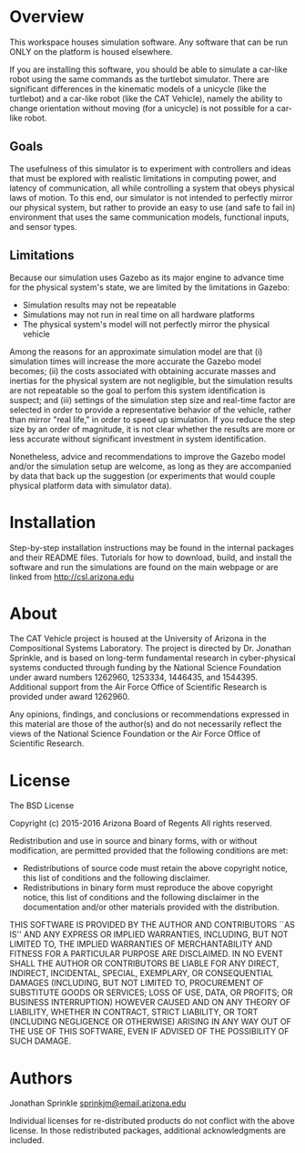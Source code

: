 # Overview
This workspace houses simulation software. Any software that can be run ONLY on the platform is 
housed elsewhere. 

If you are installing this software, you should be able to simulate a car-like robot using the
same commands as the turtlebot simulator. There are significant differences in the kinematic 
models of a unicycle (like the turtlebot) and a car-like robot (like the CAT Vehicle), namely
the ability to change orientation without moving (for a unicycle) is not possible for a car-like
robot. 

## Goals
The usefulness of this simulator is to experiment with controllers and ideas that must be explored
with realistic limitations in computing power, and latency of communication, all while controlling
a system that obeys physical laws of motion. To this end, our simulator is not intended to 
perfectly mirror our physical system, but rather to provide an easy to use (and safe to fail in)
environment that uses the same communication models, functional inputs, and sensor types.

## Limitations
Because our simulation uses Gazebo as its major engine to advance time for the physical system's
state, we are limited by the limitations in Gazebo:
 * Simulation results may not be repeatable
 * Simulations may not run in real time on all hardware platforms
 * The physical system's model will not perfectly mirror the physical vehicle

Among the reasons for an approximate simulation model are that (i) simulation times will increase
the more accurate the Gazebo model becomes; (ii) the costs associated with obtaining accurate
masses and inertias for the physical system are not negligible, but the simulation results are not
repeatable so the goal to perfom this system identification is suspect; and (iii) settings of the
simulation step size and real-time factor are selected in order to provide a representative 
behavior of the vehicle, rather than mirror "real life," in order to speed up simulation. If you 
reduce the step size by an order of magnitude, it is not clear whether the results are more or 
less accurate without significant investment in system identification.

Nonetheless, advice and recommendations to improve the Gazebo model and/or the simulation setup 
are welcome, as long as they are accompanied by data that back up the suggestion (or experiments
that would couple physical platform data with simulator data).

# Installation

Step-by-step installation instructions may be found in the internal packages and their README 
files. Tutorials for how to download, build, and install the software and run the simulations are 
found on the main webpage or are linked from http://csl.arizona.edu

# About
The CAT Vehicle project is housed at the University of Arizona in the Compositional Systems
Laboratory. The project is directed by Dr. Jonathan Sprinkle, and is based on long-term 
fundamental research in cyber-physical systems conducted through funding by the National
Science Foundation under award numbers 1262960, 1253334, 1446435, and 1544395. Additional 
support from the Air Force Office of Scientific Research is provided under award 1262960. 

Any opinions, findings, and conclusions or recommendations expressed in this material are 
those of the author(s) and do not necessarily reflect the views of the National Science 
Foundation or the Air Force Office of Scientific Research.

# License

The BSD License

Copyright (c) 2015-2016 Arizona Board of Regents
All rights reserved.

Redistribution and use in source and binary forms, with or without modification, are permitted 
provided that the following conditions are met:

* Redistributions of source code must retain the above copyright notice, this list of conditions 
  and the following disclaimer.
* Redistributions in binary form must reproduce the above copyright notice, this list of 
  conditions and the following disclaimer in the documentation and/or other materials provided 
  with the distribution.

THIS SOFTWARE IS PROVIDED BY THE AUTHOR AND CONTRIBUTORS ``AS IS'' AND ANY EXPRESS OR IMPLIED 
WARRANTIES, INCLUDING, BUT NOT LIMITED TO, THE IMPLIED WARRANTIES OF MERCHANTABILITY AND FITNESS 
FOR A PARTICULAR PURPOSE ARE DISCLAIMED. IN NO EVENT SHALL THE AUTHOR OR CONTRIBUTORS BE LIABLE 
FOR ANY DIRECT, INDIRECT, INCIDENTAL, SPECIAL, EXEMPLARY, OR CONSEQUENTIAL DAMAGES (INCLUDING, BUT 
NOT LIMITED TO, PROCUREMENT OF SUBSTITUTE GOODS OR SERVICES; LOSS OF USE, DATA, OR PROFITS; OR 
BUSINESS INTERRUPTION) HOWEVER CAUSED AND ON ANY THEORY OF LIABILITY, WHETHER IN CONTRACT, STRICT 
LIABILITY, OR TORT (INCLUDING NEGLIGENCE OR OTHERWISE) ARISING IN ANY WAY OUT OF THE USE OF THIS 
SOFTWARE, EVEN IF ADVISED OF THE POSSIBILITY OF SUCH DAMAGE.

# Authors

Jonathan Sprinkle <sprinkjm@email.arizona.edu>

Individual licenses for re-distributed products do not conflict with the above license. In those 
redistributed packages, additional acknowledgments are included.


